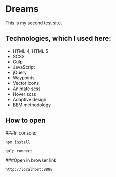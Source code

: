 # Dreams
This is my second test site.

## Technologies, which I used here:
* HTML 4, HTML 5
* SCSS
* Gulp
* JavaScript
* jQuery
* Waypoints
* Vector icons
* Animate scss
* Hover scss
* Adaptive design
* BEM methodology

## How to open
###In console:
```
npm install
```
```
gulp connect
```
###Open in browser link
```
http://localhost:8888

```

